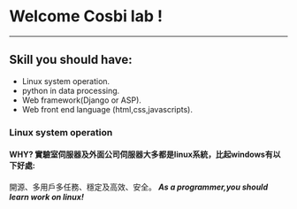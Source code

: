 # Welcome Cosbi lab !
--- 
## Skill you should have:
- Linux system operation.
- python in data processing.
- Web framework(Django or ASP).
- Web front end language (html,css,javascripts).
### Linux system operation
#### WHY? 實驗室伺服器及外面公司伺服器大多都是linux系統，比起windows有以下好處:
開源、多用戶多任務、穩定及高效、安全。
___As a programmer,you should learn work on linux!___
